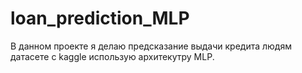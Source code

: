 # loan_prediction_MLP
В данном проекте я делаю предсказание выдачи кредита людям датасете с kaggle использую архитекутру MLP.
